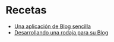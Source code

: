 # Recetas

<ul class='toc'>
	<li><a href='/es/recipes/blog'>Una aplicación de Blog sencilla</a></li>
	<li><a href='/es/recipes/slice'>Desarrollando una rodaja para su Blog</a></li>
</ul>

